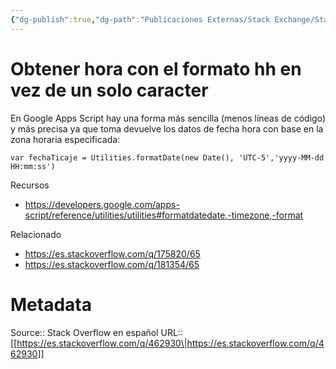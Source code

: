 ```yaml
---
{"dg-publish":true,"dg-path":"Publicaciones Externas/Stack Exchange/Stack Overflow en español/es.stackoverflow.com-462930.md","permalink":"/publicaciones-externas/stack-exchange/stack-overflow-en-espanol/es-stackoverflow-com-462930/","title":"Obtener hora con el formato hh en vez de un solo caracter","hide":true,"noteIcon":"default","created":"2024-04-03T12:49:10.627-06:00","updated":"2024-04-05T16:43:57.391-06:00"}
---
```


# Obtener hora con el formato hh en vez de un solo caracter

En Google Apps Script hay una forma más sencilla (menos líneas de código) y más precisa ya que toma devuelve los datos de fecha hora con base en la zona horaria especificada:

    var fechaTicaje = Utilities.formatDate(new Date(), 'UTC-5','yyyy-MM-dd HH:mm:ss')

Recursos

- https://developers.google.com/apps-script/reference/utilities/utilities#formatdatedate,-timezone,-format

Relacionado

- https://es.stackoverflow.com/q/175820/65
- https://es.stackoverflow.com/q/181354/65

# Metadata
Source:: Stack Overflow en español
URL:: [[https://es.stackoverflow.com/q/462930\|https://es.stackoverflow.com/q/462930]]

